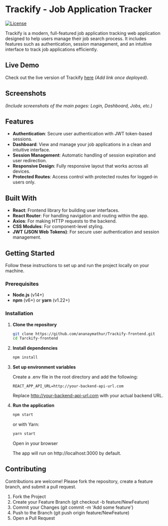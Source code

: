 # Trackify - Job Application Tracker

[![License](https://img.shields.io/badge/license-MIT-blue.svg)](LICENSE)

Trackify is a modern, full-featured job application tracking web application designed to help users manage their job search process. It includes features such as authentication, session management, and an intuitive interface to track job applications efficiently.

## Live Demo

Check out the live version of Trackify [here](#) *(Add link once deployed)*.

## Screenshots

*(Include screenshots of the main pages: Login, Dashboard, Jobs, etc.)*

## Features

- **Authentication**: Secure user authentication with JWT token-based sessions.
- **Dashboard**: View and manage your job applications in a clean and intuitive interface.
- **Session Management**: Automatic handling of session expiration and user redirection.
- **Responsive Design**: Fully responsive layout that works across all devices.
- **Protected Routes**: Access control with protected routes for logged-in users only.

## Built With

- **React**: Frontend library for building user interfaces.
- **React Router**: For handling navigation and routing within the app.
- **Axios**: For making HTTP requests to the backend.
- **CSS Modules**: For component-level styling.
- **JWT (JSON Web Tokens)**: For secure user authentication and session management.


## Getting Started

Follow these instructions to set up and run the project locally on your machine.

### Prerequisites

- **Node.js** (v14+)
- **npm** (v6+) or **yarn** (v1.22+)

### Installation

1. **Clone the repository**

   ```bash
   git clone https://github.com/ananaymathur/Trackify-frontend.git
   cd Tarckify-frontend
    ```


2. **Install dependencies**

    ```bash
    npm install
    ```

3. **Set up environment variables**

    Create a .env file in the root directory and add the following:

    ```plaintext
    REACT_APP_API_URL=http://your-backend-api-url.com
    ```

    Replace http://your-backend-api-url.com with your actual backend URL.

4. **Run the application**

    ```bash
    npm start
    ```

    or with Yarn:

    ```bash
    yarn start
    ```

    Open in your browser

    The app will run on http://localhost:3000 by default.

## Contributing

Contributions are welcome! Please fork the repository, create a feature branch, and submit a pull request.

1. Fork the Project
2. Create your Feature Branch (git checkout -b feature/NewFeature)
3. Commit your Changes (git commit -m 'Add some feature')
4. Push to the Branch (git push origin feature/NewFeature)
5. Open a Pull Request


